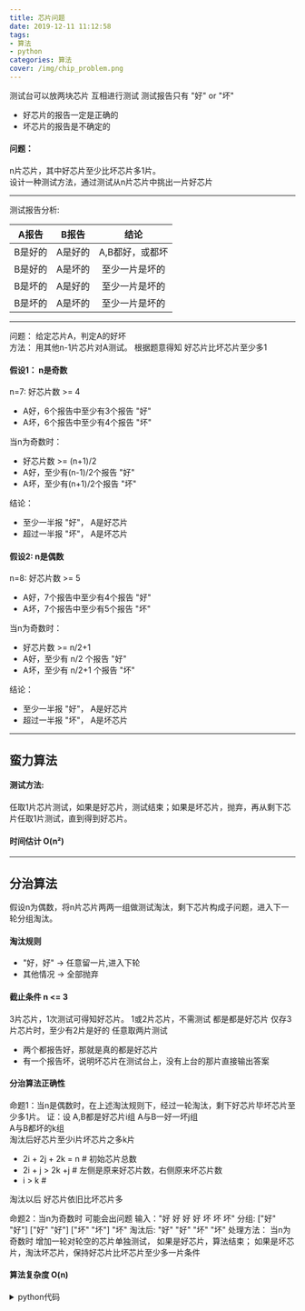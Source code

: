 ```yaml
---
title: 芯片问题
date: 2019-12-11 11:12:58 
tags:
- 算法
- python
categories: 算法
cover: /img/chip_problem.png
---
```

测试台可以放两块芯片 互相进行测试
测试报告只有 "好" or "坏"
* 好芯片的报告一定是正确的
* 坏芯片的报告是不确定的

#### 问题：
n片芯片，其中好芯片至少比坏芯片多1片。  
设计一种测试方法，通过测试从n片芯片中挑出一片好芯片  

*** 
测试报告分析:
 

|  A报告  |  B报告  |      结论       |
| :-----: | :-----: | :-------------: |
| B是好的 | A是好的 | A,B都好，或都坏 |
| B是好的 | A是坏的 | 至少一片是坏的  |
| B是坏的 | A是好的 | 至少一片是坏的  |
| B是坏的 | A是坏的 | 至少一片是坏的  |
 
 
*** 

问题： 给定芯片A，判定A的好坏  
方法： 用其他n-1片芯片对A测试。
根据题意得知 好芯片比坏芯片至少多1
####  假设1： n是奇数
 
n=7: 好芯片数 >= 4 
* A好，6个报告中至少有3个报告 "好"
* A坏，6个报告中至少有4个报告 "坏"

当n为奇数时：
* 好芯片数 >= (n+1)/2
* A好，至少有(n-1)/2个报告 "好"
* A坏，至少有(n+1)/2个报告 "坏"

结论：
* 至少一半报 "好"， A是好芯片
* 超过一半报 "坏"， A是坏芯片

####  假设2: n是偶数
n=8: 好芯片数 >= 5 
* A好，7个报告中至少有4个报告 "好"
* A坏，7个报告中至少有5个报告 "坏"

当n为奇数时：
* 好芯片数 >= n/2+1
* A好，至少有 n/2 个报告 "好"
* A坏，至少有 n/2+1 个报告 "坏"

结论：
* 至少一半报 "好"， A是好芯片
* 超过一半报 "坏"， A是坏芯片

*** 
## 蛮力算法
#### 测试方法:
任取1片芯片测试，如果是好芯片，测试结束；如果是坏芯片，抛弃，再从剩下芯片任取1片测试，直到得到好芯片。
#### 时间估计 O(n²)

*** 
## 分治算法
假设n为偶数，将n片芯片两两一组做测试淘汰，剩下芯片构成子问题，进入下一轮分组淘汰。

#### 淘汰规则
* "好，好" -> 任意留一片,进入下轮
* 其他情况 -> 全部抛弃

#### 截止条件 n <= 3
3片芯片，1次测试可得知好芯片。
1或2片芯片，不需测试 都是都是好芯片
仅存3片芯片时，至少有2片是好的 任意取两片测试
* 两个都报告好，那就是真的都是好芯片
* 有一个报告坏，说明坏芯片在测试台上，没有上台的那片直接输出答案

#### 分治算法正确性
命题1：当n是偶数时，在上述淘汰规则下，经过一轮淘汰，剩下好芯片毕坏芯片至少多1片。
证：设
A,B都是好芯片i组
A与B一好一坏j组  
A与B都坏的k组  
淘汰后好芯片至少i片坏芯片之多k片
* 2i + 2j + 2k = n  # 初始芯片总数
* 2i + j > 2k +j  # 左侧是原来好芯片数，右侧原来坏芯片数 
* i > k #  

淘汰以后 好芯片依旧比坏芯片多 

命题2：当n为奇数时 可能会出问题
输入："好 好 好 好 坏 坏 坏"
分组: ["好" "好"] ["好" "好"] ["坏" "坏"] "坏"
淘汰后: "好" "好" "坏" "坏"
处理方法： 当n为奇数时 增加一轮对轮空的芯片单独测试，
如果是好芯片，算法结束；
如果是坏芯片，淘汰坏芯片，保持好芯片比坏芯片至少多一片条件

#### 算法复杂度 O(n)
<details>
  <summary> python代码 </summary>

```  python
import random
 
# 是否使用测试用例
debug_example = False
# type example: [[int, bool], [int, bool] ... ]
example =  [ [0, False], [1, True], [2, False], [3, False], [4, True], [5, True] ]
 
# 随机创建实例个数范围
rand_min = 50
rand_max = 100
 
class chip():
    def __init__(self, number,quality):
        self.number = number
        self.quality = quality
    
    def test_target(self, target):
        # type target : chip
        # rtype ： bool
        # 接收一个芯片实例形参 判断该芯片好坏 返回bool
        # 如果本实例是好芯片 不会说谎 直接报告目标芯片的quality
        # 如果本实例不是好芯片 报告就有不确定性 返回一个随机值
        if self.quality:
            return target.quality
        else:
            return random.choice((True,False))
 
def create_chips():
    # rtype : list[chip,chip,...]
    # 随机创建实例 随机好坏
    # 最后补正好芯片比坏芯片多条件
    # 随机选取1或2个坏芯片改成好的 使得好芯片比坏芯片多
    chips = []
    quality_count = 0
    badnums = []
    for x in range(random.randint(rand_min,rand_max)):
        if random.choice((True,False)):
            chips.append(chip(number = x, quality = True))
            quality_count += 1
        else:
            chips.append(chip(number = x, quality = False))
            badnums.append(x)
    while quality_count <= len(chips)/2:
        for _ in range(random.choice((1,2))):
            num = badnums.pop(random.randint(0,len(badnums)-1))
            chips[num].quality = True
            quality_count += 1
    return chips
 
def test(A,B):
    # type A: chip
    # type B: chip
    # rtype : bool
    return A.test_target(B) and B.test_target(A)
 
def create_test_chips():
    # rtype : list[chip, chip...]
    chips = []
    for i in example:
        chips.append(chip(number = i[0], quality = i[1]))
    return chips    
 
def main():
    # rtype : chip
    if debug_example:
        chips = create_test_chips()
    else:
        chips = create_chips()
    while len(chips) > 3:
        # 当总量为奇数时 对最后一个元素单独判断 
        # 循环遍历前面的元素 与最后一个元素测试 得到最后一片芯片的quality 
        if len(chips)%2 != 0:    
            count = 0
            for i in chips[:-1]:
                if i.test_target(chips[-1]):
                    count += 1
            if count >= len(chips)//2: # 此时已经发现最后一片是好芯片
                return chips[-1]
            else:
                chips.pop()
        else:   # 如果不是奇数 进入分组淘汰模式
            surplus = []
            for i in range(len(chips)//2):
                # 两两一组互相测试 都报告好芯片 就随机选一个进入下一轮
                if test( chips[i*2], chips[i*2+1] ):
                    surplus.append( chips[ i*2 + random.choice((0, 1))] )
            chips = surplus   
    
    if len(chips) <= 2:
        return chips[0]
    elif len(chips) == 3:
        if test(chips[0],chips[1]):
            return chips[0]
        else:
            return chips[2]
    else:
        print("Error!")
        return        
 
if __name__ == "__main__":
    target = main()
    print("target:\nnumber {}\nquality {}".format( target.number, target.quality))
```  
</details>  





